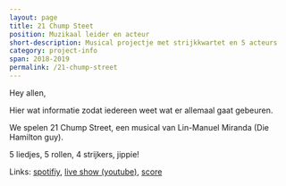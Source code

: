 ```yaml
---
layout: page
title: 21 Chump Steet
position: Muzikaal leider en acteur
short-description: Musical projectje met strijkkwartet en 5 acteurs
category: project-info
span: 2018-2019
permalink: /21-chump-street
---
```


Hey allen,

Hier wat informatie zodat iedereen weet wat er allemaal gaat gebeuren.

We spelen 21 Chump Street, een musical van Lin-Manuel Miranda (Die Hamilton guy). 

5 liedjes, 5 rollen, 4 strijkers, jippie!

Links: [spotifiy](https://open.spotify.com/album/5RGnJGlUaM6ef8CWq1NRyO?si=nubtHfILQEOfKgeTxoR7pg), [live show (youtube)](https://www.youtube.com/watch?v=ELBGa6-uOhc), [score](/assets/scores/21-chump-street.pdf)


